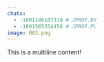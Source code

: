 ```yaml
---
chats:
  - -1001146107319 # JPROF.BY
  - -1001585354456 # JPROF.PL
image: 002.png
---
```


This is a
multiline content!
